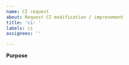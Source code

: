 ```yaml
---
name: CI request
about: Request CI modification / improvement
title: 'ci: '
labels: ci
assignees: ''

---
```


**Purpose**
<!-- Where do you need a CI modification (please explain) ? -->
